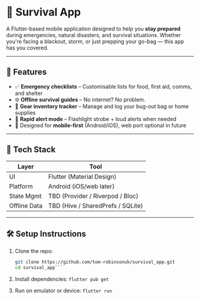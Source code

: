 # 🧭 Survival App

A Flutter-based mobile application designed to help you **stay prepared** during emergencies, natural disasters, and survival situations. Whether you're facing a blackout, storm, or just prepping your go-bag — this app has you covered.

---

## 🚀 Features

- ✅ **Emergency checklists** – Customisable lists for food, first aid, comms, and shelter
- 🌐 **Offline survival guides** – No internet? No problem.
- 🎒 **Gear inventory tracker** – Manage and log your bug-out bag or home supplies
- 🔔 **Rapid alert mode** – Flashlight strobe + loud alerts when needed
- 📱 Designed for **mobile-first** (Android/iOS), web port optional in future

---

## 🧪 Tech Stack

| Layer         | Tool         |
|--------------|--------------|
| UI           | Flutter (Material Design) |
| Platform     | Android (iOS/web later) |
| State Mgmt   | TBD (Provider / Riverpod / Bloc) |
| Offline Data | TBD (Hive / SharedPrefs / SQLite) |

---

## 🛠️ Setup Instructions

1. Clone the repo:
   ```bash
   git clone https://github.com/tom-robinsonuk/survival_app.git
   cd survival_app```

2. Install dependencies:
   ```flutter pub get```

3. Run on emulator or device:
    ```flutter run```

